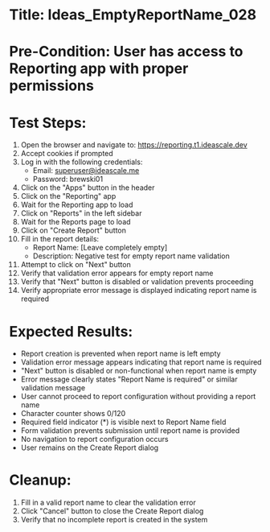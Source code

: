 # Title: Ideas_EmptyReportName_028

# Pre-Condition: User has access to Reporting app with proper permissions

# Test Steps:
1. Open the browser and navigate to: https://reporting.t1.ideascale.dev
2. Accept cookies if prompted
3. Log in with the following credentials:
   - Email: superuser@ideascale.me
   - Password: brewski01
4. Click on the "Apps" button in the header
5. Click on the "Reporting" app
6. Wait for the Reporting app to load
7. Click on "Reports" in the left sidebar
8. Wait for the Reports page to load
9. Click on "Create Report" button
10. Fill in the report details:
    - Report Name: [Leave completely empty]
    - Description: Negative test for empty report name validation
11. Attempt to click on "Next" button
12. Verify that validation error appears for empty report name
13. Verify that "Next" button is disabled or validation prevents proceeding
14. Verify appropriate error message is displayed indicating report name is required

# Expected Results:
- Report creation is prevented when report name is left empty
- Validation error message appears indicating that report name is required
- "Next" button is disabled or non-functional when report name is empty
- Error message clearly states "Report Name is required" or similar validation message
- User cannot proceed to report configuration without providing a report name
- Character counter shows 0/120
- Required field indicator (*) is visible next to Report Name field
- Form validation prevents submission until report name is provided
- No navigation to report configuration occurs
- User remains on the Create Report dialog

# Cleanup:
1. Fill in a valid report name to clear the validation error
2. Click "Cancel" button to close the Create Report dialog
3. Verify that no incomplete report is created in the system